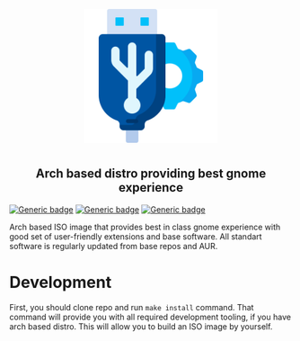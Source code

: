 <p align="center">
<img style="align: center; padding-left: 10px; padding-right: 10px; padding-bottom: 10px;" width="238px" height="238px" src="./logo.png" />
</p>

<h2 align="center">Arch based distro providing best gnome experience</h2>

[![Generic badge](https://img.shields.io/badge/LICENSE-GPLv3-orange.svg)](https://dancheg97.ru/dancheg97/flue-os/src/branch/main/LICENSE)
[![Generic badge](https://img.shields.io/badge/GITEA-REPO-blue.svg)](https://dancheg97.ru/dancheg97/flue-os)
[![Generic badge](https://img.shields.io/badge/GITHUB-REPO-red.svg)](https://github.com/flue-io/flue-os)

Arch based ISO image that provides best in class gnome experience with good set
of user-friendly extensions and base software. All standart software is regularly
updated from base repos and AUR.

# Development

First, you should clone repo and run `make install` command. That command will
provide you with all required development tooling, if you have arch based distro.
This will allow you to build an ISO image by yourself.
